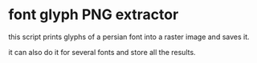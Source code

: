 # font glyph PNG extractor

this script prints glyphs of a persian font into a raster image and saves it.

it can also do it for several fonts and store all the results.
